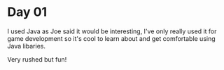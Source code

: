 # Day 01

I used Java as Joe said it would be interesting, I've only really used it for game development so it's cool to learn about and get comfortable using Java libaries.

Very rushed but fun!
